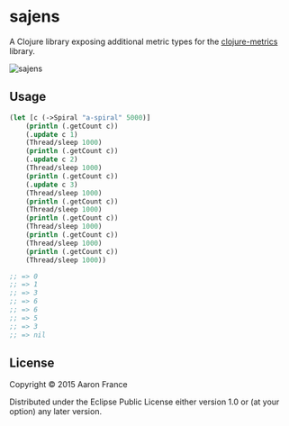 # sajens

A Clojure library exposing additional metric types for the
[clojure-metrics](https://github.com/sjl/metrics-clojure) library.

![sajens](http://i.imgur.com/244rqfB.jpg)


## Usage

```clojure
(let [c (->Spiral "a-spiral" 5000)]
    (println (.getCount c))
    (.update c 1)
    (Thread/sleep 1000)
    (println (.getCount c))
    (.update c 2)
    (Thread/sleep 1000)
    (println (.getCount c))
    (.update c 3)
    (Thread/sleep 1000)
    (println (.getCount c))
    (Thread/sleep 1000)
    (println (.getCount c))
    (Thread/sleep 1000)
    (println (.getCount c))
    (Thread/sleep 1000)
    (println (.getCount c))
    (Thread/sleep 1000))

;; => 0
;; => 1
;; => 3
;; => 6
;; => 6
;; => 5
;; => 3
;; => nil
```
## License

Copyright © 2015 Aaron France

Distributed under the Eclipse Public License either version 1.0 or (at
your option) any later version.
